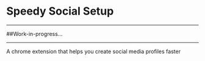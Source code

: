 # Speedy Social Setup

----

##Work-in-progress...

----
A chrome extension that helps you create social media profiles faster
